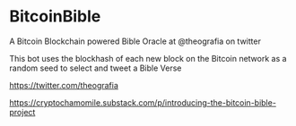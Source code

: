 # BitcoinBible
A Bitcoin Blockchain powered Bible Oracle at @theografia on twitter

This bot uses the blockhash of each new block on the Bitcoin network as a random seed to select and tweet a Bible Verse

https://twitter.com/theografia

https://cryptochamomile.substack.com/p/introducing-the-bitcoin-bible-project
